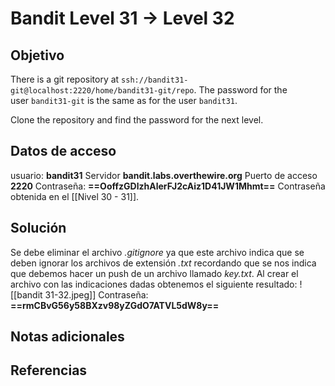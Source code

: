 # Bandit Level 31 → Level 32

## Objetivo
There is a git repository at `ssh://bandit31-git@localhost:2220/home/bandit31-git/repo`. The password for the user `bandit31-git` is the same as for the user `bandit31`.

Clone the repository and find the password for the next level.

## Datos de acceso
usuario: **bandit31**
Servidor **bandit.labs.overthewire.org**
Puerto de acceso **2220**
Contraseña: **==OoffzGDlzhAlerFJ2cAiz1D41JW1Mhmt==**
Contraseña obtenida en el [[Nivel 30 - 31]].
## Solución
Se debe eliminar el archivo _.gitignore_ ya que este archivo indica que se deben ignorar los archivos de extensión _.txt_ recordando que se nos indica que debemos hacer un push de un archivo llamado _key.txt_.
Al crear el archivo con las indicaciones dadas obtenemos el siguiente resultado:
![[bandit 31-32.jpeg]]
Contraseña: **==rmCBvG56y58BXzv98yZGdO7ATVL5dW8y==**
## Notas adicionales

## Referencias
